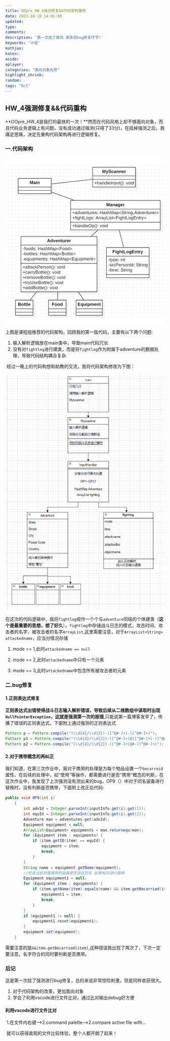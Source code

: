 ```yaml
---
title: OOpre_HW_4强测修复&&代码架构重构
date: 2023-10-18 14:01:00
updated:
type:
comments: 
description: '第一次挂了强测 来体验bug修复环节!'
keywords: '计组'
mathjax:
katex:
aside:
aplayer:
categories: "面向对象先导"
highlight_shrink:
random:
tags: "Oct"
---
```


## HW_4强测修复&&代码重构

​	**OOpre_HW_4是我打的最快的一次！**然而在代码风格上却不够面向对象，而且代码业务逻辑上有问题，没有成功通过强测(只得了33分)，在挂掉强测之后，我痛定思痛，决定先重构代码架构再进行逻辑修复。

### 一.代码架构

![image-20231018141155681](./../img/image-20231018141155681.png)

​	上图是课程组推荐的代码架构，回顾我的第一版代码，主要有以下两个问题:

1. 输入解析逻辑放在main类中，导致main代码冗长
2. 没有对```fightlog```进行建类，而是将```fightlog```作为附属于adventure的数据处理，导致代码结构耦合复杂

​	经过一晚上的代码构想和助教的交流，我将代码架构修改为下图：

![image-20231018141155681](./../img/image-20231018143221078.png)

​	在这次的代码逻辑中，我将```fightlog```视作一个个与```adventure```同级的个体建类（**这个是最重要的思想，想了好久**），```fightlog```中存储战斗日志的模式，攻击时间、攻击者的名字，被攻击者的名字```ArrayList```,这里需要注意，对于```ArrayList<String> attackedname```，应当分情况存储

1. mode == 1,此时```attackedname == null```

2. mode == 2,此时```attackedname```中只有一个元素
3. mode == 3,此时```attackedname```中包含所有被攻击者的元素

### 二.bug修复 

#### 1.正则表达式修复

​	**正则表达式出错使得战斗日志输入解析错误，导致后续从二维数组中读取时出现```NullPointerException```，这就是强测第一次的报错**,只能说第一篇博客发早了，传播了错误的正则表达式。下面附上通过强测的正则表达式

```Java
Pattern p = Pattern.compile("(\\d{4}/\\d{2})-([^@#-]+)-([^@#-]+)");
Pattern p1 = Pattern.compile("(\\d{4}/\\d{2})-([^@#-]+)@([^@#-]+)-([^@#-]+)");
Pattern p2 = Pattern.compile("(\\d{4}/\\d{2})-([^@#-]+)@#-([^@#-]+)");
```

#### 2.对于携带概念的再纠正

​	我们知道，在第三次作业中，我对于携带的处理是为每个物品设置一个```becarreid```属性，在后续的处理中，如“使用”等操作，都需要进行是否“携带”概念的判断，在这次作业中，我发现了上次强测没有测出来的bug，OP9（）中对于同名装备进行替换时，没有判断是否携带，下面附上改正后代码:

```java
public void OP9(int i)
    {
        int advId = Integer.parseInt(inputInfo.get(i).get(1));
        int equId = Integer.parseInt(inputInfo.get(i).get(2));
        Adventure man = adventures.get(advId);
        Equipment equipment = null;
        ArrayList<Equipment> equipments = man.returnequ(man);
        for (Equipment item : equipments) {
            if (item.getID(item) == equId) {
                equipment = item;
                break;
            }
        }
        String name = equipment.getName(equipment);
        //检查当前想要携带的装备是否存在同名 如果有则进行替换
        Equipment equipment1 = null;
        for (Equipment item : equipments) {
            if (item.getName(item).equals(name) && item.getBecarried(item)) { //已经被携带的同名装备
                equipment1 = item;
                break;
            }
        }
        if (equipment1 != null) {
            equipment1.reset(equipment1);
        }
        equipment.set(equipment);
    }
```

​	需要注意的是```&&item.getBecarried(item)```,这种错误我出现了两次了，下次一定要注意，名字符合的同时要判断是否携带。

### 后记

​	这是第一次挂了强测进行bug修复，总的来说非常惊险刺激，但是同样收获很大。

1. 对于代码架构的改善，更加面向对象
2. 学会了利用vscode进行文件比对，通过比对输出debug好方便

#### 利用vscode进行文件比对

​	1.在文件内右键——>2.command palette——>2.compare  active file with...

​	就可以获得直观的文件比较体验，整个人都开朗了起来！
